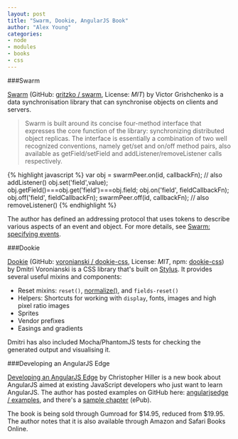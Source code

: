 ```yaml
---
layout: post
title: "Swarm, Dookie, AngularJS Book"
author: "Alex Young"
categories: 
- node
- modules
- books
- css
---
```


###Swarm

[Swarm](http://ppyr.us/swarm/test/grid.html) (GitHub: [gritzko / swarm](https://github.com/gritzko/swarm), License: _MIT_) by Victor Grishchenko is a data synchronisation library that can synchronise objects on clients and servers.

> Swarm is built around its concise four-method interface that expresses the core function of the library: synchronizing distributed object replicas. The interface is essentially a combination of two well recognized conventions, namely get/set and on/off method pairs, also available as getField/setField and addListener/removeListener calls respectively.

{% highlight javascript %}
var obj = swarmPeer.on(id, callbackFn); // also addListener()
obj.set('field',value);
obj.getField()===obj.get('field')===obj.field;
obj.on('field', fieldCallbackFn);
obj.off('field', fieldCallbackFn);
swarmPeer.off(id, callbackFn);  // also removeListener()
{% endhighlight %}

The author has defined an addressing protocol that uses tokens to describe various aspects of an event and object.  For more details, see [Swarm: specifying events](https://github.com/gritzko/swarm/blob/master/doc/Specifiers.md).

###Dookie

[Dookie](http://labs.voronianski.com/dookie-css/) (GitHub: [voronianski / dookie-css](https://github.com/voronianski/dookie-css), License: _MIT_, npm: [dookie-css](https://npmjs.org/package/dookie-css)) by Dmitri Voronianski is a CSS library that's built on [Stylus](https://github.com/learnboost/stylus).  It provides several useful mixins and components:

* Reset mixins: `reset()`, [normalize()](https://github.com/necolas/normalize.css/), and `fields-reset()`
* Helpers: Shortcuts for working with `display`, fonts, images and high pixel ratio images
* Sprites
* Vendor prefixes
* Easings and gradients

Dmitri has also included Mocha/PhantomJS tests for checking the generated output and visualising it.

###Developing an AngularJS Edge

[Developing an AngularJS Edge](http://bleedingedgepress.com/our-books/developing-an-angularjs-edge/) by Christopher Hiller is a new book about AngularJS aimed at existing JavaScript developers who just want to learn AngularJS.  The author has posted examples on GitHub here: [angularjsedge / examples](https://github.com/angularjsedge/examples), and there's a [sample chapter](http://www.bleedingedgepress.com/downloads/developing-an-angularjs-edge-sample-chapter.epub) (ePub).

The book is being sold through Gumroad for $14.95, reduced from $19.95.  The author notes that it is also available through Amazon and Safari Books Online.

